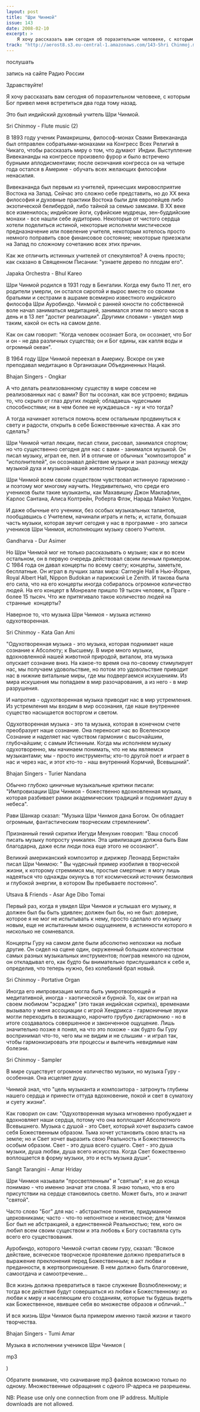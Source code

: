 ```yaml
---
layout: post
title: "Шри Чинмой"
issue: 143
date: 2008-02-10
excerpt: >
    Я хочу рассказать вам сегодня об поразительном человеке, с которым Бог привел меня встретиться два года тому назад.
track: "http://aerost8.s3.eu-central-1.amazonaws.com/143-Shri Chinmoj.mp3"
---
```


послушать

запись на сайте Радио России

Здравствуйте!

Я хочу рассказать вам сегодня об поразительном человеке, с которым Бог привел меня встретиться два года тому назад.

Это был индийский духовный учитель Шри Чинмой.

Sri Chinmoy - Flute music (2)

В 1893 году ученик Рамакришны, философ-монах Свами Вивекананда был отправлен собратьями-монахами на Конгресс Всех Религий в Чикаго, чтобы рассказать миру о том, что думают  Индии. Выступление Вивекананды на конгрессе произвело фурор и было встречено бурными аплодисментами; после окончания конгресса он на четыре года остался в Америке - обучать всех желающих философии ненасилия.

Вивекананда был первым из учителей, принесших мировосприятие Востока на Запад. Сейчас это сложно себе представить, но до XX века философия и духовные практики Востока были для европейцев либо экзотической белибердой, либо тайной за семью замками. В XX веке все изменилось; индийские йоги, суфийские мудрецы, зен-буддийские монахи - все нашли себе аудиторию. Некоторые от чистого сердца хотели поделиться истиной, некоторые исполняли мистическое предназначение или повеление учителя, некоторым хотелось просто немного поправить свое финансовое состояние; некоторые приезжали на Запад по сложному сочетанию всех этих причин.

Как же отличить истинных учителей от спекулянтов? А очень просто; как сказано в Священном Писании: "узнаете дерево по плодам его".

Japaka Orchestra - Bhul Kareo

Шри Чинмой родился в 1931 году в Бенгалии. Когда ему было 11 лет, его родители умерли, он остался сиротой и вырос вместе со своими братьями и сестрами в ашраме всемирно известного индийского философа Шри Ауробиндо. Чинмой с ранней юности по собственной воле начал заниматься медитацией, занимался этим по много часов в день и в 13 лет "достиг реализации". Другими словами - увидел мир таким, какой он есть на самом деле.

Как он сам говорит: "Когда человек осознает Бога, он осознает, что Бог и он - не два различных существа; он и Бог едины, как капля воды и огромный океан".

В 1964 году Шри Чинмой переехал в Америку. Вскоре он уже преподавал медитацию в Организации Объединенных Наций.

Bhajan Singers - Ongkar

А что делать реализованному существу в мире совсем не реализованных нас с вами? Вот ты осознал, как все устроено; видишь то, что скрыто от глаз других людей; обладаешь чудесными способностями; ни в чем более не нуждаешься - ну и что тогда?

А тогда начинает хотеться помочь всем остальным продвинуться к свету и радости, открыть в себе Божественные качества. А как это сделать?

Шри Чинмой читал лекции, писал стихи, рисовал, занимался спортом; но что существенно сегодня для нас с вами - занимался музыкой. Он писал музыку, играл ее, пел. И в отличие от обычных "композиторов" и "исполнителей", он осознавал действие музыки и знал разницу между музыкой духа и музыкой нашей животной природы.

Шри Чинмой всем своим существом чувствовал истинную гармонию - и поэтому мог многому научить. Неудивительно, что среди его учеников были такие музыканты, как Махавишну Джон Маклафлин, Карлос Сантана, Алиса Колтрейн, Роберта Флэк, Нарада Майкл Уолден.

И даже обычные его ученики, без особых музыкальных талантов, пообщавшись с Учителем, начинали играть и петь; и, кстати, большая часть музыки, которая звучит сегодня у нас в программе - это записи учеников Шри Чинмоя, исполняющих музыку своего Учителя.

Gandharva - Dur Asimer

Но Шри Чинмой мог не только рассказывать о музыке; как и во всем остальном, он в первую очередь действовал своим личным примером. С 1984 года он давал концерты по всему свету; концерты, заметьте, бесплатные. Он играл в лучших залах мира: Carnegie Hall в Нью-Йорке, Royal Albert Hall, Nippon Budokan и парижский Le Zenith. И такова была его сила, что на его концерты иногда собиралось огромное количество людей. На его концерт в Монреале пришло 19 тысяч человек, в Праге - более 15 тысяч. Что же притягивало такое количество людей на странные  концерты?

Наверное то, что музыка Шри Чинмоя - музыка истинно одухотворенная.

Sri Chinmoy - Kata Gan Ami

"Одухотворенная музыка - это музыка, которая поднимает наше сознание к Абсолюту; к Высшему. В мире много музыки, вдохновленной нашей животной природой, виталом, эта музыка опускает сознание вниз. На какое-то время она по-своему стимулирует нас, мы получаем удовольствие, но потом это удовольствие приводит нас в нижние витальные миры, где мы подвергаемся искушениям. Из мира искушения мы попадаем в мир разочарования, а из него - в мир разрушения.

И напротив - одухотворенная музыка приводит нас в мир устремления. Из устремления мы входим в мир осознания, где наше внутреннее существо насыщается восторгом и светом.

Одухотворенная музыка - это та музыка, которая в конечном счете преобразует наше сознание. Она переносит нас во Вселенское Сознание и наделяет нас чувством гармонии с высочайшим, глубочайшим; с самым Истинным. Когда мы исполняем музыку одухотворенно, мы начинаем понимать, что не мы являемся музыкантами; мы - просто инструменты; кто-то другой поет и играет в нас и через нас, и этот кто-то - наш внутренний Кормчий, Всевышний".

Bhajan Singers - Turier Nandana

Обычно глубоко циничные музыкальные критики писали: "Импровизации Шри Чинмоя - божественно вдохновленная музыка, которая разбивает рамки академических традиций и поднимает душу в небеса".

Рави Шанкар сказал: "Музыка Шри Чинмоя дана Богом. Он обладает огромным, фантастическим творческим стремлением".

Признанный гений скрипки Иегуди Менухин говорил: "Ваш способ писать музыку попросту уникален. Эта цивилизация должна быть Вам благодарна, даже если люди пока еще этого не осознают".

Великий американский композитор и дирижер Леонард Бернстайн писал Шри Чинмою: " Вы чудесный пример изобилия в творческой жизни, к которому стремимся мы, простые смертные: я могу лишь надеяться что однажды окунусь в тот космический источник безмолвия и глубокой энергии, в котором Вы пребываете постоянно".

Utsava & Friends - Asar Age Dibo Tomai

Первый раз, когда я увидел Шри Чинмоя и услышал его музыку, я должен был бы быть удивлен; должен был бы, но не был: доверие, которое я не мог не испытывать к нему, просто сделало его музыку новым, еще не испытанным мною ощущением, в истинности которого я нисколько не сомневался.

Концерты Гуру на самом деле были абсолютно непохожи на любые другие. Он сидел на сцене один, окруженный большим количеством самых разных музыкальных инструментов; поиграв немного на одном, он откладывал его, как будто бы внимательно прислушивался к себе и, определив, что теперь нужно, без колебаний брал новый.

Sri Chinmoy - Portative Organ

Иногда его импровизация могла быть умиротворяющей и медитативной, иногда - хаотической и бурной. То, как он играл на своем любимом "эсрадже" (это такая индийская скрипка), временами вызывало у меня ассоциации с игрой Хендрикса - гармоничные звуки могли переходить в визжащую, нарочито грубую дисгармонию - но в итоге создавалось совершенное и законченное ощущение. Лишь значительно позже я понял, на что это похоже - как будто бы Гуру воспринимал что-то, чего мы не видим и не слышим - и играл так, чтобы гармонизировать эти процессы и вылечить невидимые нам болезни.

Sri Chinmoy - Sampler

В мире существует огромное количество музыки, но музыка Гуру - особенная. Она исцеляет душу.

Чинмой знал, что "цель музыканта и композитора - затронуть глубины нашего сердца и принести оттуда вдохновение, покой и свет в суматоху и суету жизни".

Как говорил он сам: "Одухотворенная музыка мгновенно пробуждает и вдохновляет наши сердца, потому что она воплощает Абсолютного Всевышнего. Музыка с душой - это Свет, который хочет выразить самое себя Божественным образом. Тьма хочет установить свою власть на земле; но и Свет хочет выразить свою Реальность и Божественность особым образом. Свет - это душа всего сущего. Свет - это душа музыки, душа любви, душа всего искусства. Когда Свет божественно воплощается в форму музыки, это и есть музыка души".

Sangit Tarangini - Amar Hriday

Шри Чинмоя называли "просветленным" и "святым"; я не до конца понимаю - что именно значат эти слова. Я знаю только, что в его присутствии на сердце становилось светло. Может быть, это и значит "святой".

Часто слово "Бог" для нас - абстрактное понятие, придуманное церковниками; часто - что-то непонятное и неизвестное; для Чинмоя Бог был не абстракцией, а единственной Реальностью; тем, кого он любил всем своим существом и эта любовь к Богу составляла суть всего его существования.

Ауробиндо, которого Чинмой считал своим гуру, сказал: "Всякое действие, всяческое творческое проявление должно превратиться в выражение преклонения перед Божественным; в акт любви и преданности, в жертвоприношение. В нем должно быть благоговение, самоотдача и самоотречение...

Вся жизнь должна превратиться в такое служение Возлюбленному; и тогда все действия будут совершаться из любви к Божественному: из любви к миру и населяющим его созданиям, которые ты будешь видеть как Божественное, явившее себя во множестве образов и обличий..."

И вся жизнь Шри Чинмоя была примером именно такой жизни и такого творчества.

Bhajan Singers - Tumi Amar

Музыка в исполнении учеников Шри Чинмоя (

mp3

)

Обратите внимание, что скачивание mp3 файлов возможно только по одному. Множественные обращения с одного IP-адреса не разрешены.

NB: Please use only one connection from one IP address. Multiple downloads are not allowed.
